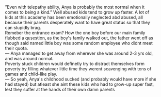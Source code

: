 ”Even with telepathy ability, Anya is probably the most normal when it comes to being a kind.”
Well abused kids tend to grow up faster. A lot of kids at this academy has been emotionally neglected abd abused, all because their parents desperately want to have great status so that they can stupidly brag.  
Remeber the entrance exam? How the one boy before our main family flubbed a qusestion, as the boy's family walked out, the father went off as though said named little boy was some random employee who didnt meet their quota.   
—
Anya managed to get away from wherever she was around 2-3 yrs old, and was around normal.  
Poverty stuck children would definetly try to distract themselves form poverty by filling whatever little time they werent scavenging with tons of games and child-like play.   
—
So yeah, Anya's childhood sucked (and probably would have more if she had stayed) but atleast she aint these kids who had to grow-up super fast, lest they suffer at the hands of their own damn parents
